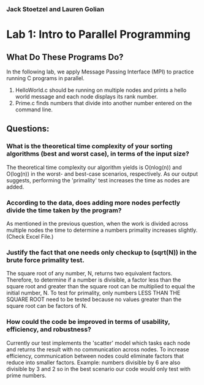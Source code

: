 ### Jack Stoetzel and Lauren Golian

# Lab 1: Intro to Parallel Programming

## What Do These Programs Do?

In the following lab, we apply Message Passing Interface (MPI) to practice running C programs in parallel.

1. HelloWorld.c should be running on multiple nodes and prints a hello world message and each node displays its rank number.
2. Prime.c finds numbers that divide into another number entered on the command line.

## Questions: 

### What is the theoretical time complexity of your sorting algorithms (best and worst case), in terms of the input size?

The theoretical time complexity our algorithm yields is O(nlog(n)) and O(log(n)) in the worst- and best-case scenarios, respectively. 
As our output suggests, performing the 'primality' test increases the time as nodes are added.

### According to the data, does adding more nodes perfectly divide the time taken by the program?

As mentioned in the previous question, when the work is divided across multiple nodes the time to determine a numbers primality increases slightly. (Check Excel File.)

### Justify the fact that one needs only checkup to (sqrt(N)) in the brute force primality test.

The square root of any number, N, returns two equivalent factors. 
Therefore, to determine if a number is divisible, a factor less than the square root and greater than the square root can be multiplied to equal the initial number, N. 
To test for primality, only numbers LESS THAN THE SQUARE ROOT need to be tested because no values greater than the square root can be factors of N.

### How could the code be improved in terms of usability, efficiency, and robustness?

Currently our test implements the 'scatter' model which tasks each node and returns the result with no communication across nodes. 
To increase efficiency, communication between nodes could eliminate factors that reduce into smaller factors. 
Example: numbers divisible by 6 are also divisible by 3 and 2 so in the best scenario our code would only test with prime numbers. 
